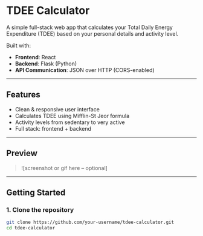 #  TDEE Calculator

A simple full-stack web app that calculates your Total Daily Energy Expenditure (TDEE) based on your personal details and activity level.

Built with:
- **Frontend**: React
- **Backend**: Flask (Python)
- **API Communication**: JSON over HTTP (CORS-enabled)

---

##  Features

- Clean & responsive user interface
- Calculates TDEE using Mifflin-St Jeor formula
- Activity levels from sedentary to very active
- Full stack: frontend + backend

---

##  Preview

> ![screenshot or gif here – optional]

---

##  Getting Started

### 1. Clone the repository

```bash
git clone https://github.com/your-username/tdee-calculator.git
cd tdee-calculator
